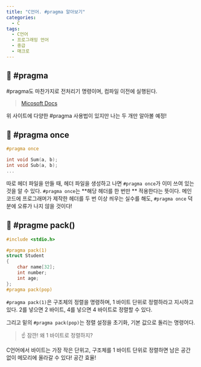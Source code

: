```yaml
---
title: "C언어. #pragma 알아보기"
categories:
  - C
tags:
  - C언어
  - 프로그래밍 언어
  - 중급
  - 매크로
---
```


## 🌟 #pragma

#pragma도 마찬가지로 전처리기 명령이며, 컴파일 이전에 실행된다.

> [Micosoft Docs](https://docs.microsoft.com/en-us/cpp/preprocessor/pragma-directives-and-the-pragma-keyword?redirectedfrom=MSDN&view=msvc-160)

위 사이트에 다양한 #pragma 사용법이 있지만 나는 두 개만 알아볼 예정! 

## 🌟 #pragma once

```c
#pragma once

int void Sum(a, b);
int void Sub(a, b);
...
```

따로 헤더 파일을 만들 때, 헤더 파일을 생성하고 나면 `#pragma once`가 이미 쓰여 있는 것을 알 수 있다. `#pragma once`는 **해당 헤더를 한 번만 ** 적용한다는 뜻이다. 메인 코드에 프로그래머가 제작한 헤더를 두 번 이상 씌우는 실수를 해도, `#pragma once` 덕분에 오류가 나지 않을 것이다!





## 🌟 #pragme pack()

```c
#include <stdio.h>

#pragma pack(1)
struct Student
{
    char name[32];
    int number;
    int age;
};
#pragma pack(pop)
```

`#pragma pack(1)`은 구조체의 정렬을 명령하며, 1 바이트 단위로 정렬하라고 지시하고 있다. 2를 넣으면 2 바이트, 4를 넣으면 4 바이트로 정렬할 수 있다.



그리고 밑의 `#pragma pack(pop)`는 정렬 설정을 초기화, 기본 값으로 돌리는 명령어다.



> ☝ 잠깐! 왜 1 바이트로 정렬하지?

C언어에서 바이트는 가장 작은 단위고, 구조체를 1 바이트 단위로 정렬하면 남은 공간 없이 메모리에 올라갈 수 있다! 공간 효율!

